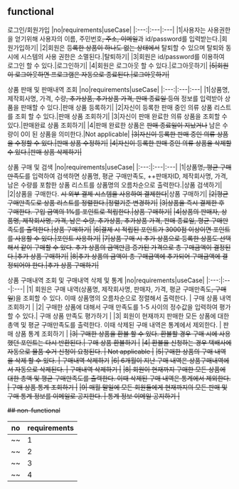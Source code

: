 ## functional

로그인/회원가입
|no|requirements|useCase|
|:---:|:---|:---|
|1|사용자는 사용권한을 얻기위해 사용자의 이름, 주민번호~~, 주소, 이메일~~과 id/password를 입력받는다.|회원가입하기|
|2|회원은 ~~등록한 상품이 하나도 없는 상태에서~~ 탈퇴할 수 있으며 탈퇴와 동시에 시스템의 사용 권한은 소멸된다.|탈퇴하기|
|3|회원은 id/password를 이용하여 로그인 할 수 있다.|로그인하기|
|4|회원은 로그아웃 할 수 있다.|로그아웃하기|
~~|5|회원이 로그아웃하면 프로그램은 자동으로 종료된다.|로그아웃하기|~~

상품 판매 및 판매내역 조회
|no|requirements|useCase|
|:---:|:---|:---|
|1|상품명, 제작회사명, 가격, 수량~~, 추가상품, 추가상품 가격, 판매 종료일 등의~~ 정보를 입력받아 상품을 판매할 수 있다.|판매 상품 등록하기|
|2|자신이 등록한 판매 중인 의류 상품 리스트를 조회 할 수 있다.|판매 상품 조회하기|
|3|자신이 판매 완료한 의류 상품을 조회할 수 있다.|판매완료 상품 조회하기|
|4|판매 완료한 상품은 ~~판매 종료일이 지났거나~~ 남은 수량이 0이 된 상품을 의미한다.|Not applicable|
~~|3|자신이 등록한 판매 중인 의류 상품을 수정할 수 있다.|판매 상품 수정하기|~~
~~|4|자신이 등록한 판매 중인 의류 상품을 삭제할 수 있다.|판매 상품 삭제하기|~~

상품 구매 및 검색
|no|requirements|useCase|
|:---:|:---|:---|
|1|상품명~~, 평균 구매만족도~~를 입력하여 검색하면 상품명, 평균 구매만족도, ++판매자ID, 제작회사명, 가격, 남은 수량를 포함한 상품 리스트를 상품명의 오름차순으로 출력한다.|상품 검색하기|
|2|상품을 구매한다. ~~시 외부 결제 시스템을 사용하여 결제한다~~|상품 구매하기|
~~|2|평균 구매만족도로 상품 리스트를 정렬한다.|정렬기준 변경하기|~~
~~|3|상품을 즉시 결제한 후 구매한다. 구입 금액의 1%를 포인트로 적립한다.|상품 구매하기|~~
~~|4|상품의 판매자, 상품명, 제작회사명, 가격, 남은 수량, 추가상품, 추가상품 가격, 판매 종료일, 평균 구매만족도를 출력한다.|상품 구매하기|~~
~~|6|결제 시 적립된 포인트가 3000점 이상이면 포인트를 사용할 수 있다.|포인트 사용하기|~~
~~|7|상품 구매 시 추가 상품으로 등록한 상품도 선택해서 같이 구매할 수 있다. 추가 상품의 금액만큼 증가된 가격으로 총 구매금액이 결정된다.|추가 상품 구매하기|~~
~~|8|추가 상품의 금액이 총 구매금액에 추가되어 구매금액에 결정되어야 한다.|추가 상품 구매하기|~~

상품 구매내역 조회 및 구매내역 삭제 및 통계
|no|requirements|useCase|
|:---:|:---|:---|
|1| 회원은 구매 내역(상품명, 제작회사명, 판매자, 가격, 평균 구매만족도~~, 구매일~~)을 조회할 수 있다. 이때 상품명의 오름차순으로 정렬해서 출력한다. | 구매 상품 내역 조회하기 |
|2| 구매한 상품에 대해서 구매 만족도를 1-5 사이의 정수값을 입력하여 평가할 수 있다.| 구매 상품 만족도 평가하기 |
|3| 회원이 현재까지 판매한 모든 상품에 대한 총액 및 평균 구매만족도를 출력한다. 이때 삭제된 구매 내역은 통계에서 제외한다. | 판매 상품 통계 조회하기 |
~~|3| 구매한 상품을 환불 할 수 있다. 환불할 경우 구매 시에 사용했던 포인트는 다시 반환된다.| 구매 상품 환불하기 |~~
~~|4| 환불을 신청하는 경우 택배사에 자동으로 물품 수거 신청이 요청된다. | Not applicable |~~
~~|5|구매한 상품의 구매 내역을 삭제 할 수 있다. | 구매내역 삭제하기~~
~~|6| 6개월이 지난 구매 내역은 상품구매내역에서 자동으로 삭제된다. | 구매내역 삭제하기 |~~
~~|8| 회원이 현재까지 구매한 모든 상품에 대한 총액 및 평균 구매만족도를 출력한다. 이때 삭제된 구매 내역은 통계에서 제외한다. | 구매 상품 통계 조회하기 |~~
~~|9| 매월 말일에 모든 회원들에게 현재까지의 모든 판매 및 구매 통계 정보를 이메일로 공지한다. | 통계 정보 이메일 공지하기 |~~

~~## non-functional~~

| no  | requirements                                                           |
| :-: | :--------------------------------------------------------------------- |
~~|  1  | 사용자는 의류 쇼핑 사이트 사용 권한을 얻기 위해서 회원가입을 해야한다. |~~
~~|  2  | 탈퇴와 동시에 사용 권한은 소멸된다.                                    |~~
~~|  3  | 구입 후 4주가 지나지 않은 상품의 경우 환불을 신청할 수 있다.           |~~
~~|  4  | 3개월이 지난 구매 거래내역부터 임의로 삭제할 수 있다.                  |~~
